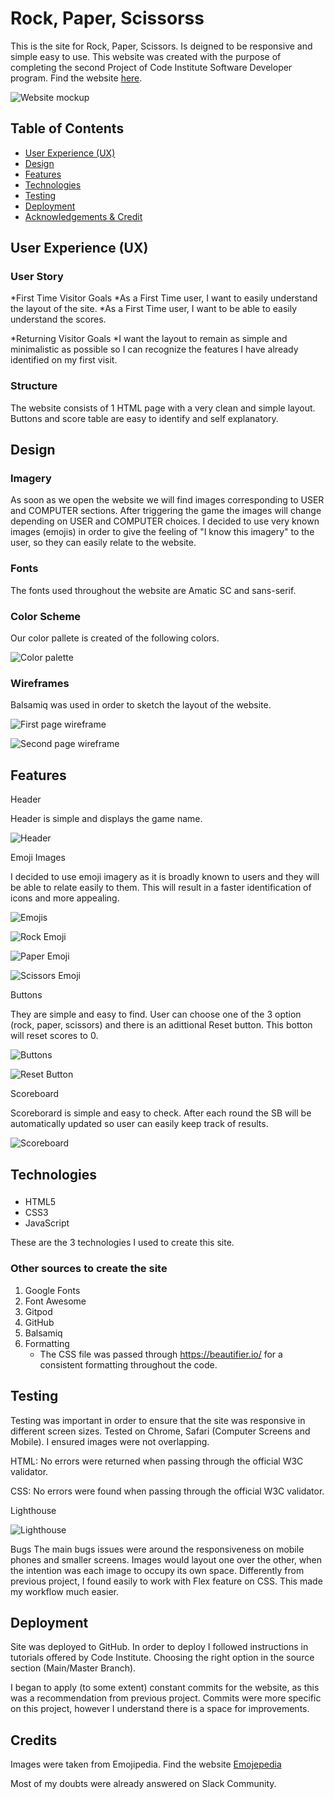 # Rock, Paper, Scissorss

This is the site for Rock, Paper, Scissors. Is deigned to be responsive and simple easy to use. This website was created with the purpose of completing the second Project of Code Institute Software Developer program.
Find the  website [here](https://moscarellar.github.io/rock-paper-scissors).

![Website mockup](README/mockup.png)

## Table of Contents

* [User Experience (UX)](#User-Experience-(UX))
* [Design](#Design)
* [Features](#Features)
* [Technologies](#technologies)
* [Testing](#Testing)
* [Deployment](#Deployment)
* [Acknowledgements & Credit](#Credits)

## User Experience (UX)

### User Story
*First Time Visitor Goals 
*As a First Time user, I want to easily understand the layout of the site. 
*As a First Time user, I want to be able to easily understand the scores.


*Returning Visitor Goals 
*I want the layout to remain as simple and minimalistic as possible so I can recognize the features I have already identified on my first visit.

### Structure

The website consists of 1 HTML page with a very clean and simple layout. Buttons and score table are easy to identify and self explanatory. 

## Design

### Imagery
As soon as we open the website we will find images corresponding to USER and COMPUTER sections. After triggering the game the images will change depending on USER and COMPUTER choices.
I decided to use very known images (emojis) in order to give the feeling of "I know this imagery" to the user, so they can easily relate to the website.
### Fonts
The fonts used throughout the website are Amatic SC and sans-serif.

### Color Scheme
Our color pallete is created of the following colors. 

![Color palette](README/colors.png)


### Wireframes
Balsamiq was used in order to sketch the layout of the website.

![First page wireframe](README/wireframe1.png)

![Second page wireframe](README/wireframe2.png)

## Features

Header

Header is simple and displays the game name. 


![Header](README/header.png)

Emoji Images

I decided to use emoji imagery as it is broadly known to users and they will be able to relate easily to them. This will result in a faster identification of icons and more appealing.

![Emojis](README/emoji.png)

![Rock Emoji](README/rock.png)

![Paper Emoji](README/paper.png)

![Scissors Emoji](README/scissors.png)

Buttons

They are simple and easy to find. User can choose one of the 3 option (rock, paper, scissors) and there is an adittional Reset button. This botton will reset scores to 0.

![Buttons](README/buttons.png)

![Reset Button](README/resetbutton.png)

Scoreboard

Scoreborard is simple and easy to check. After each round the SB will be automatically updated so user can easily keep track of results.  

![Scoreboard](README/scoreboard.png) 

## Technologies

### 
* HTML5
* CSS3
* JavaScript

These are the 3 technologies I used to create this site.

### Other sources to create the site

1. Google Fonts
2. Font Awesome
3. Gitpod
4. GitHub
5. Balsamiq
7. Formatting
    * The CSS file was passed through https://beautifier.io/ for a consistent formatting throughout the code. 

## Testing
Testing was important in order to ensure that the site was responsive in different screen sizes. Tested on Chrome, Safari (Computer Screens and Mobile). 
I ensured images were not overlapping.

HTML: No errors were returned when passing through the official W3C validator.

CSS: No errors were found when passing through the official W3C validator.

Lighthouse

![Lighthouse](README/lighthouse.png)

Bugs
The main bugs issues were around the responsiveness on mobile phones and smaller screens. Images would layout one over the other, when the intention was each image to occupy its own space. Differently from previous project, I found easily to work with Flex feature on CSS. This made my workflow much easier.

## Deployment
Site was deployed to GitHub.
In order to deploy I followed instructions in tutorials offered by Code Institute. Choosing the right option in the source section (Main/Master Branch).

I began to apply (to some extent) constant commits for the website, as this was a recommendation from previous project. Commits were more specific on this project, however I understand there is a space for improvements.

## Credits

Images were taken from Emojipedia. Find the  website [Emojepedia](https://emojipedia.org)

Most of my doubts were already answered on Slack Community.